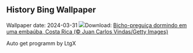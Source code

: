 ## History Bing Wallpaper
Wallpaper date: 2024-03-31
![](https://www.bing.com/th?id=OHR.SleepySloth_PT-BR0186395932_UHD.jpg&w=1000)Download: [Bicho-preguiça dormindo em uma embaúba, Costa Rica (© Juan Carlos Vindas/Getty Images)](https://www.bing.com/th?id=OHR.SleepySloth_PT-BR0186395932_UHD.jpg)

Auto get programm by LtgX
